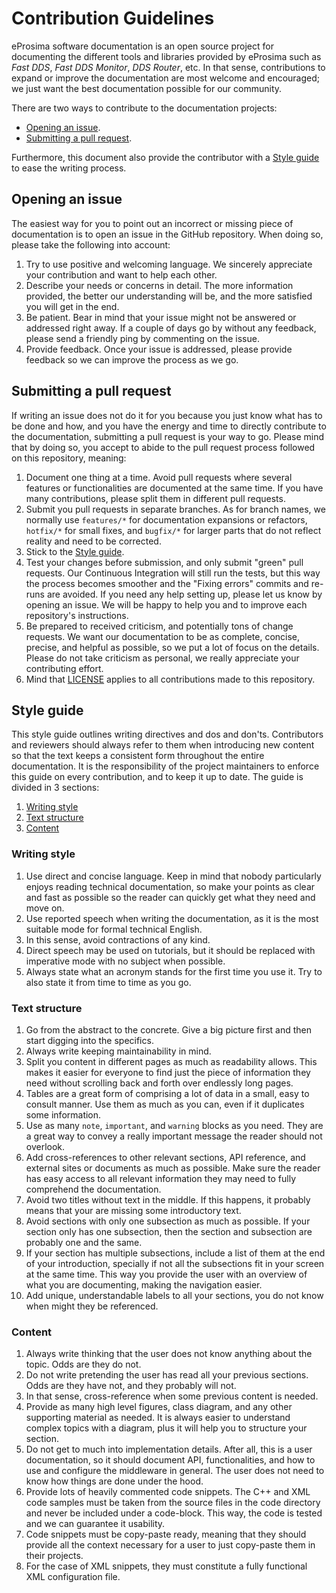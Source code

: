 # Contribution Guidelines

eProsima software documentation is an open source project for documenting the different tools and libraries provided by eProsima such as *Fast DDS*, *Fast DDS Monitor*, *DDS Router*, etc.
In that sense, contributions to expand or improve the documentation are most welcome and encouraged; we just want the best documentation possible for our community.

There are two ways to contribute to the documentation projects:

* [Opening an issue](#opening-an-issue).
* [Submitting a pull request](#submitting-a-pull-request).

Furthermore, this document also provide the contributor with a [Style guide](#style-guide) to ease the writing process.

## Opening an issue

The easiest way for you to point out an incorrect or missing piece of documentation is to open an issue in the GitHub repository.
When doing so, please take the following into account:

1. Try to use positive and welcoming language.
We sincerely appreciate your contribution and want to help each other.
1. Describe your needs or concerns in detail.
The more information provided, the better our understanding will be, and the more satisfied you will get in the end.
1. Be patient.
Bear in mind that your issue might not be answered or addressed right away.
If a couple of days go by without any feedback, please send a friendly ping by commenting on the issue.
1. Provide feedback.
Once your issue is addressed, please provide feedback so we can improve the process as we go.

## Submitting a pull request

If writing an issue does not do it for you because you just know what has to be done and how, and you have the energy and time to directly contribute to the documentation, submitting a pull request is your way to go.
Please mind that by doing so, you accept to abide to the pull request process followed on this repository, meaning:

1. Document one thing at a time.
Avoid pull requests where several features or functionalities are documented at the same time.
If you have many contributions, please split them in different pull requests.
1. Submit you pull requests in separate branches.
As for branch names, we normally use `features/*` for documentation expansions or refactors, `hotfix/*` for small fixes, and `bugfix/*` for larger parts that do not reflect reality and need to be corrected.
1. Stick to the [Style guide](#style-guide).
1. Test your changes before submission, and only submit "green" pull requests.
Our Continuous Integration will still run the tests, but this way the process becomes smoother and the "Fixing errors" commits and re-runs are avoided.
If you need any help setting up, please let us know by opening an issue.
We will be happy to help you and to improve each repository's instructions.
1. Be prepared to received criticism, and potentially tons of change requests.
We want our documentation to be as complete, concise, precise, and helpful as possible, so we put a lot of focus on the details.
Please do not take criticism as personal, we really appreciate your contributing effort.
1. Mind that [LICENSE](LICENSE) applies to all contributions made to this repository.

## Style guide

This style guide outlines writing directives and dos and don'ts.
Contributors and reviewers should always refer to them when introducing new content so that the text keeps a consistent form throughout the entire documentation.
It is the responsibility of the project maintainers to enforce this guide on every contribution, and to keep it up to date.
The guide is divided in 3 sections:

1. [Writing style](#writing-style)
1. [Text structure](#text-structure)
1. [Content](#content)

### Writing style

1. Use direct and concise language.
Keep in mind that nobody particularly enjoys reading technical documentation, so make your points as clear and fast as possible so the reader can quickly get what they need and move on.
1. Use reported speech when writing the documentation, as it is the most suitable mode for formal technical English.
1. In this sense, avoid contractions of any kind.
1. Direct speech may be used on tutorials, but it should be replaced with imperative mode with no subject when possible.
1. Always state what an acronym stands for the first time you use it.
Try to also state it from time to time as you go.

### Text structure

1. Go from the abstract to the concrete.
Give a big picture first and then start digging into the specifics.
1. Always write keeping maintainability in mind.
1. Split you content in different pages as much as readability allows.
This makes it easier for everyone to find just the piece of information they need without scrolling back and forth over endlessly long pages.
1. Tables are a great form of comprising a lot of data in a small, easy to consult manner.
Use them as much as you can, even if it duplicates some information.
1. Use as many `note`, `important`, and `warning` blocks as you need.
They are a great way to convey a really important message the reader should not overlook.
1. Add cross-references to other relevant sections, API reference, and external sites or documents as much as possible.
Make sure the reader has easy access to all relevant information they may need to fully comprehend the documentation.
1. Avoid two titles without text in the middle.
If this happens, it probably means that your are missing some introductory text.
1. Avoid sections with only one subsection as much as possible.
If your section only has one subsection, then the section and subsection are probably one and the same.
1. If your section has multiple subsections, include a list of them at the end of your introduction, specially if not all the subsections fit in your screen at the same time.
This way you provide the user with an overview of what you are documenting, making the navigation easier.
1. Add unique, understandable labels to all your sections, you do not know when might they be referenced.

### Content

1. Always write thinking that the user does not know anything about the topic.
Odds are they do not.
1. Do not write pretending the user has read all your previous sections.
Odds are they have not, and they probably will not.
1. In that sense, cross-reference when some previous content is needed.
1. Provide as many high level figures, class diagram, and any other supporting material as needed.
It is always easier to understand complex topics with a diagram, plus it will help you to structure your section.
1. Do not get to much into implementation details.
After all, this is a user documentation, so it should document API, functionalities, and how to use and configure the middleware in general.
The user does not need to know how things are done under the hood.
1. Provide lots of heavily commented code snippets.
The C++ and XML code samples must be taken from the source files in the code directory and never be included under a code-block.
This way, the code is tested and we can guarantee it usability.
1. Code snippets must be copy-paste ready, meaning that they should provide all the context necessary for a user to just copy-paste them in their projects.
1. For the case of XML snippets, they must constitute a fully functional XML configuration file.

